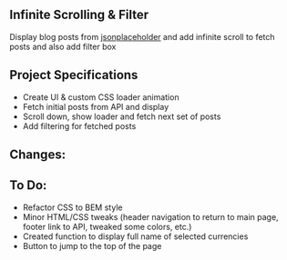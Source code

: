 ## Infinite Scrolling & Filter

Display blog posts from [jsonplaceholder](https://jsonplaceholder.typicode.com) and add infinite scroll to fetch posts and also add filter box

## Project Specifications

- Create UI & custom CSS loader animation
- Fetch initial posts from API and display
- Scroll down, show loader and fetch next set of posts
- Add filtering for fetched posts

## Changes:

## To Do:
- Refactor CSS to BEM style
- Minor HTML/CSS tweaks (header navigation to return to main page, footer link to API, tweaked some colors, etc.)
- Created function to display full name of selected currencies
- Button to jump to the top of the page